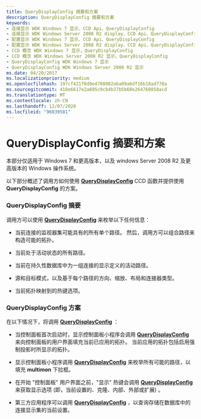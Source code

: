 ```yaml
---
title: QueryDisplayConfig 摘要和方案
description: QueryDisplayConfig 摘要和方案
keywords:
- 连接显示 WDK Windows 7 显示、CCD Api、QueryDisplayConfig
- 连接显示 WDK Windows Server 2008 R2 display、CCD Api、QueryDisplayConfig
- 配置显示 WDK Windows 7 显示、CCD Api、QueryDisplayConfig
- 配置显示 WDK Windows Server 2008 R2 display、CCD Api、QueryDisplayConfig
- CCD 概念 WDK Windows 7 显示，QueryDisplayConfig
- CCD 概念 WDK Windows Server 2008 R2 显示，QueryDisplayConfig
- QueryDisplayConfig WDK Windows 7 显示
- QueryDisplayConfig WDK Windows Server 2008 R2 显示
ms.date: 04/20/2017
ms.localizationpriority: medium
ms.openlocfilehash: 197cf421f0d0e4708082aba09a6df16b18ad770a
ms.sourcegitcommit: 418e6617e2a695c9cb4b37b5b60e264760858acd
ms.translationtype: MT
ms.contentlocale: zh-CN
ms.lasthandoff: 12/07/2020
ms.locfileid: "96839581"
---
```

# <a name="querydisplayconfig-summary-and-scenarios"></a>QueryDisplayConfig 摘要和方案


本部分仅适用于 Windows 7 和更高版本，以及 windows Server 2008 R2 及更高版本的 Windows 操作系统。

以下部分概述了调用方如何使用 [**QueryDisplayConfig**](/windows/win32/api/winuser/nf-winuser-querydisplayconfig) CCD 函数并提供使用 **QueryDisplayConfig** 的方案。

### <a name="span-idquerydisplayconfig_summaryspanspan-idquerydisplayconfig_summaryspanquerydisplayconfig-summary"></a><span id="querydisplayconfig_summary"></span><span id="QUERYDISPLAYCONFIG_SUMMARY"></span>QueryDisplayConfig 摘要

调用方可以使用 [**QueryDisplayConfig**](/windows/win32/api/winuser/nf-winuser-querydisplayconfig) 来枚举以下任何信息：

-   当前连接的监视器集可能具有的所有单个路径。 然后，调用方可以组合路径来构造可能的拓扑。

-   当前处于活动状态的所有路径。

-   当前在持久性数据库中为一组连接的显示定义的活动路径。

-   源和目标模式，以及基于每个路径的方向、缩放、布局和连接器类型。

-   当前拓扑映射到的热键选项。

### <a name="span-idquerydisplayconfig_scenariosspanspan-idquerydisplayconfig_scenariosspanquerydisplayconfig-scenarios"></a><span id="querydisplayconfig_scenarios"></span><span id="QUERYDISPLAYCONFIG_SCENARIOS"></span>QueryDisplayConfig 方案

在以下情况下，将调用 [**QueryDisplayConfig**](/windows/win32/api/winuser/nf-winuser-querydisplayconfig) ：

-   当控制面板首次启动时，显示控制面板小程序会调用 [**QueryDisplayConfig**](/windows/win32/api/winuser/nf-winuser-querydisplayconfig) 来向控制面板的用户界面填充当前已应用的拓扑。 当前应用的拓扑包括启用强制投影时所显示的拓扑。

-   显示控制面板小程序调用 [**QueryDisplayConfig**](/windows/win32/api/winuser/nf-winuser-querydisplayconfig) 来枚举所有可能的路径，以填充 **multimon** 下拉框。

-   在开始 "控制面板" 用户界面之前，"显示" 热键会调用 [**QueryDisplayConfig**](/windows/win32/api/winuser/nf-winuser-querydisplayconfig) 来获取显示选项 (即，当前设置的、克隆、内部、外部或扩展) 。

-   第三方应用程序可以调用 [**QueryDisplayConfig**](/windows/win32/api/winuser/nf-winuser-querydisplayconfig) ，以查询存储在数据库中的连接显示集的当前设置。

 

